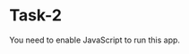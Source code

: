 # Task-2
<!DOCTYPE html>
<html lang="en">
  <head>
    <meta charset="utf-8" />
    <link rel="shortcut icon" href="%PUBLIC_URL%/favicon.ico" />
    <meta
      name="viewport"
      content="width=device-width, initial-scale=1, shrink-to-fit=no"
    />
    <meta name="theme-color" content="#000000" />
    <!--
      Loading Perspective library directly on the template
      See more information in https://github.com/jpmorganchase/perspective
     -->
    <script src="https://unpkg.com/@jpmorganchase/perspective/build/perspective.js"></script>
    <script src="https://unpkg.com/@jpmorganchase/perspective-viewer/build/perspective.view.js"></script>
    <script src="https://unpkg.com/@jpmorganchase/perspective-viewer-hypergrid/build/hypergrid.plugin.js"></script>
    <script src="https://unpkg.com/@jpmorganchase/perspective-viewer-highcharts/build/highcharts.plugin.js"></script>
    <link rel='stylesheet' href="https://unpkg.com/@jpmorganchase/perspective-viewer/build/material.css" is="custom-style">
    <title>Bank & Merge Co</title>
  </head>
  <body>
    <noscript>You need to enable JavaScript to run this app.</noscript>
    <div id="root"></div>
    <!--
      This HTML file is a template.
      If you open it directly in the browser, you will see an empty page.

      You can add webfonts, meta tags, or analytics to this file.
      The build step will place the bundled scripts into the <body> tag.

      To begin the development, run `npm start` or `yarn start`.
      To create a production bundle, use `npm run build` or `yarn build`.
    -->
  </body>
</html>
